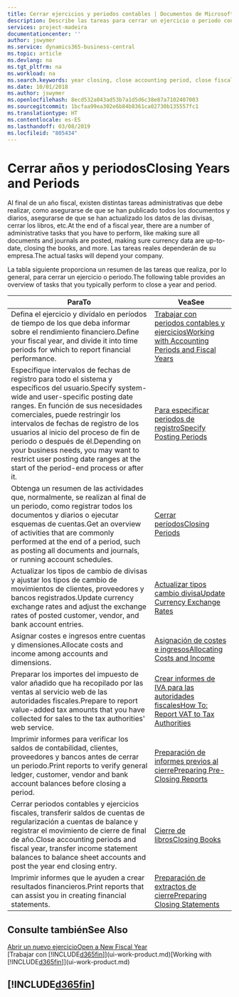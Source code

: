 ```yaml
---
title: Cerrar ejercicios y periodos contables | Documentos de Microsoft
description: Describe las tareas para cerrar un ejercicio o periodo contable, por ejemplo, asegurarse de que se ha registrado los documentos y los diarios, y comprobar los saldos bancarios.
services: project-madeira
documentationcenter: ''
author: jswymer
ms.service: dynamics365-business-central
ms.topic: article
ms.devlang: na
ms.tgt_pltfrm: na
ms.workload: na
ms.search.keywords: year closing, close accounting period, close fiscal year, bank account detailed trial balance
ms.date: 10/01/2018
ms.author: jswymer
ms.openlocfilehash: 8ecd532a043ad53b7a1d5d6c38e87a7102407003
ms.sourcegitcommit: 1bcfaa99ea302e6b84b8361ca02730b135557fc1
ms.translationtype: HT
ms.contentlocale: es-ES
ms.lasthandoff: 03/08/2019
ms.locfileid: "805434"
---
```

# <a name="closing-years-and-periods"></a><span data-ttu-id="973eb-103">Cerrar años y periodos</span><span class="sxs-lookup"><span data-stu-id="973eb-103">Closing Years and Periods</span></span>
<span data-ttu-id="973eb-104">Al final de un año fiscal, existen distintas tareas administrativas que debe realizar, como asegurarse de que se han publicado todos los documentos y diarios, asegurarse de que se han actualizado los datos de las divisas, cerrar los libros, etc.</span><span class="sxs-lookup"><span data-stu-id="973eb-104">At the end of a fiscal year, there are a number of administrative tasks that you have to perform, like making sure all documents and journals are posted, making sure currency data are up-to-date, closing the books, and more.</span></span> <span data-ttu-id="973eb-105">Las tareas reales dependerán de su empresa.</span><span class="sxs-lookup"><span data-stu-id="973eb-105">The actual tasks will depend your company.</span></span>

<span data-ttu-id="973eb-106">La tabla siguiente proporciona un resumen de las tareas que realiza, por lo general, para cerrar un ejercicio o periodo.</span><span class="sxs-lookup"><span data-stu-id="973eb-106">The following table provides an overview of tasks that you typically perform to close a year and period.</span></span>

| <span data-ttu-id="973eb-107">Para</span><span class="sxs-lookup"><span data-stu-id="973eb-107">To</span></span> | <span data-ttu-id="973eb-108">Vea</span><span class="sxs-lookup"><span data-stu-id="973eb-108">See</span></span> |
| --- | --- |
| <span data-ttu-id="973eb-109">Defina el ejercicio y divídalo en períodos de tiempo de los que deba informar sobre el rendimiento financiero.</span><span class="sxs-lookup"><span data-stu-id="973eb-109">Define your fiscal year, and divide it into time periods for which to report financial performance.</span></span> | [<span data-ttu-id="973eb-110">Trabajar con periodos contables y ejercicios</span><span class="sxs-lookup"><span data-stu-id="973eb-110">Working with Accounting Periods and Fiscal Years</span></span>](finance-accounting-periods-and-fiscal-years.md)|
| <span data-ttu-id="973eb-111">Especifique intervalos de fechas de registro para todo el sistema y específicos del usuario.</span><span class="sxs-lookup"><span data-stu-id="973eb-111">Specify system-wide and user-specific posting date ranges.</span></span> <span data-ttu-id="973eb-112">En función de sus necesidades comerciales, puede restringir los intervalos de fechas de registro de los usuarios al inicio del proceso de fin de periodo o después de él.</span><span class="sxs-lookup"><span data-stu-id="973eb-112">Depending on your business needs, you may want to restrict user posting date ranges at the start of the period-end process or after it.</span></span> |[<span data-ttu-id="973eb-113">Para especificar periodos de registro</span><span class="sxs-lookup"><span data-stu-id="973eb-113">Specify Posting Periods</span></span>](finance-how-specify-posting-periods.md) |
| <span data-ttu-id="973eb-114">Obtenga un resumen de las actividades que, normalmente, se realizan al final de un periodo, como registrar todos los documentos y diarios o ejecutar esquemas de cuentas.</span><span class="sxs-lookup"><span data-stu-id="973eb-114">Get an overview of activities that are commonly performed at the end of a period, such as posting all documents and journals, or running account schedules.</span></span> |[<span data-ttu-id="973eb-115">Cerrar períodos</span><span class="sxs-lookup"><span data-stu-id="973eb-115">Closing Periods</span></span>](year-how-complete-period-end-processes.md) |
| <span data-ttu-id="973eb-116">Actualizar los tipos de cambio de divisas y ajustar los tipos de cambio de movimientos de clientes, proveedores y bancos registrados.</span><span class="sxs-lookup"><span data-stu-id="973eb-116">Update currency exchange rates and adjust the exchange rates of posted customer, vendor, and bank account entries.</span></span> |[<span data-ttu-id="973eb-117">Actualizar tipos cambio divisa</span><span class="sxs-lookup"><span data-stu-id="973eb-117">Update Currency Exchange Rates</span></span>](finance-how-update-currencies.md) |
| <span data-ttu-id="973eb-118">Asignar costes e ingresos entre cuentas y dimensiones.</span><span class="sxs-lookup"><span data-stu-id="973eb-118">Allocate costs and income among accounts and dimensions.</span></span> |[<span data-ttu-id="973eb-119">Asignación de costes e ingresos</span><span class="sxs-lookup"><span data-stu-id="973eb-119">Allocating Costs and Income</span></span>](year-allocate-costs-income.md) |
| <span data-ttu-id="973eb-120">Preparar los importes del impuesto de valor añadido que ha recopilado por las ventas al servicio web de las autoridades fiscales.</span><span class="sxs-lookup"><span data-stu-id="973eb-120">Prepare to report value-added tax amounts that you have collected for sales to the tax authorities' web service.</span></span> |[<span data-ttu-id="973eb-121">Crear informes de IVA para las autoridades fiscales</span><span class="sxs-lookup"><span data-stu-id="973eb-121">How To: Report VAT to Tax Authorities</span></span>](finance-how-report-vat.md)|
| <span data-ttu-id="973eb-122">Imprimir informes para verificar los saldos de contabilidad, clientes, proveedores y bancos antes de cerrar un periodo.</span><span class="sxs-lookup"><span data-stu-id="973eb-122">Print reports to verify general ledger, customer, vendor and bank account balances before closing a period.</span></span> |[<span data-ttu-id="973eb-123">Preparación de informes previos al cierre</span><span class="sxs-lookup"><span data-stu-id="973eb-123">Preparing Pre-Closing Reports</span></span>](year-prepare-preclose-reports.md) |
| <span data-ttu-id="973eb-124">Cerrar periodos contables y ejercicios fiscales, transferir saldos de cuentas de regularización a cuentas de balance y registrar el movimiento de cierre de final de año.</span><span class="sxs-lookup"><span data-stu-id="973eb-124">Close accounting periods and fiscal year, transfer income statement balances to balance sheet accounts and post the year end closing entry.</span></span> |[<span data-ttu-id="973eb-125">Cierre de libros</span><span class="sxs-lookup"><span data-stu-id="973eb-125">Closing Books</span></span>](year-close-books.md) |
| <span data-ttu-id="973eb-126">Imprimir informes que le ayuden a crear resultados financieros.</span><span class="sxs-lookup"><span data-stu-id="973eb-126">Print reports that can assist you in creating financial statements.</span></span> |[<span data-ttu-id="973eb-127">Preparación de extractos de cierre</span><span class="sxs-lookup"><span data-stu-id="973eb-127">Preparing Closing Statements</span></span>](year-prepare-close-statement.md) |

## <a name="see-also"></a><span data-ttu-id="973eb-128">Consulte también</span><span class="sxs-lookup"><span data-stu-id="973eb-128">See Also</span></span>
[<span data-ttu-id="973eb-129">Abrir un nuevo ejercicio</span><span class="sxs-lookup"><span data-stu-id="973eb-129">Open a New Fiscal Year</span></span>](finance-how-open-new-fiscal-year.md)  
<span data-ttu-id="973eb-130">[Trabajar con [!INCLUDE[d365fin](includes/d365fin_md.md)]](ui-work-product.md)</span><span class="sxs-lookup"><span data-stu-id="973eb-130">[Working with [!INCLUDE[d365fin](includes/d365fin_md.md)]](ui-work-product.md)</span></span>

## [!INCLUDE[d365fin](includes/free_trial_md.md)]  
 
